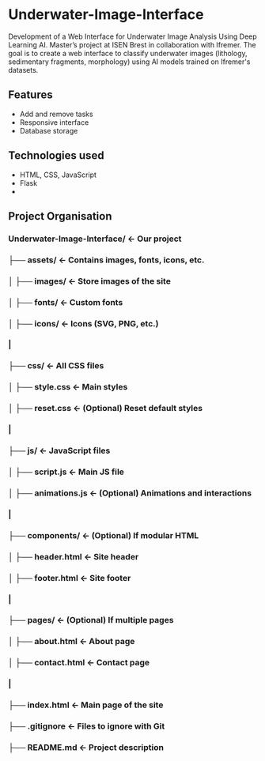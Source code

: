 # Underwater-Image-Interface
Development of a Web Interface for Underwater Image Analysis Using Deep Learning AI. Master’s project at ISEN Brest in collaboration with Ifremer. The goal is to create a web interface to classify underwater images (lithology, sedimentary fragments, morphology) using AI models trained on Ifremer's datasets.

## Features
-  Add and remove tasks
-  Responsive interface
-  Database storage

##  Technologies used
- HTML, CSS, JavaScript
- Flask
- 

## Project Organisation
### Underwater-Image-Interface/  <- Our project
### ├── assets/                 <- Contains images, fonts, icons, etc.
### │   ├── images/             <- Store images of the site
### │   ├── fonts/              <- Custom fonts
### │   ├── icons/              <- Icons (SVG, PNG, etc.)
### |
### ├── css/                    <- All CSS files
### │   ├── style.css              <- Main styles
### │   ├── reset.css              <- (Optional) Reset default styles
### |
### ├── js/                     <- JavaScript files
### │   ├── script.js              <- Main JS file
### │   ├── animations.js          <- (Optional) Animations and interactions
### |
### ├── components/              <- (Optional) If modular HTML
### │   ├── header.html            <- Site header
### │   ├── footer.html            <- Site footer
### |
### ├── pages/                   <- (Optional) If multiple pages
### │   ├── about.html             <- About page
### │   ├── contact.html           <- Contact page
### |
### ├── index.html               <- Main page of the site
### ├── .gitignore               <- Files to ignore with Git
### ├── README.md                <- Project description
